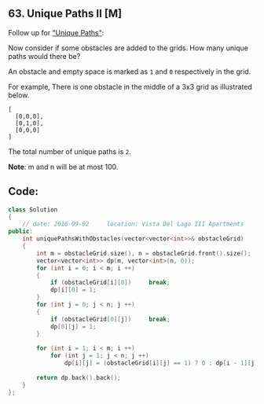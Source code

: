 ## 63. Unique Paths II [M]
Follow up for ["Unique Paths"]():

Now consider if some obstacles are added to the grids. How many unique paths would there be?

An obstacle and empty space is marked as `1` and `0` respectively in the grid.

For example,
There is one obstacle in the middle of a 3x3 grid as illustrated below.
```
[
  [0,0,0],
  [0,1,0],
  [0,0,0]
]
```
The total number of unique paths is `2`.

**Note**: m and n will be at most 100.

## Code:
```c++
class Solution 
{
    // date: 2016-09-02     location: Vista Del Lago III Apartments
public:
    int uniquePathsWithObstacles(vector<vector<int>>& obstacleGrid)
    {
        int m = obstacleGrid.size(), n = obstacleGrid.front().size();
        vector<vector<int>> dp(m, vector<int>(n, 0));
        for (int i = 0; i < m; i ++)
        {
            if (obstacleGrid[i][0])     break;
            dp[i][0] = 1;
        }
        for (int j = 0; j < n; j ++)
        {
            if (obstacleGrid[0][j])     break;
            dp[0][j] = 1;
        }
        
        for (int i = 1; i < m; i ++)
            for (int j = 1; j < n; j ++)
                dp[i][j] = (obstacleGrid[i][j] == 1) ? 0 : dp[i - 1][j] + dp[i][j - 1];
        
        return dp.back().back();
    }
};
```
